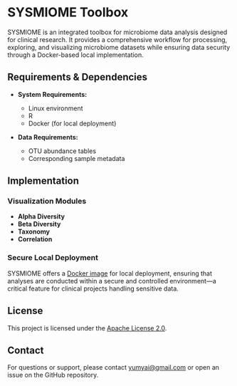 # SYSMIOME Toolbox

SYSMIOME is an integrated toolbox for microbiome data analysis designed for clinical research. It provides a comprehensive workflow for processing, exploring, and visualizing microbiome datasets while ensuring data security through a Docker-based local implementation.

## Requirements & Dependencies

- **System Requirements:**  
  - Linux environment  
  - R 
  - Docker (for local deployment)

- **Data Requirements:**  
  - OTU abundance tables  
  - Corresponding sample metadata

## Implementation

### Visualization Modules

- **Alpha Diversity**  
- **Beta Diversity**  
- **Taxonomy**  
- **Correlation**

### Secure Local Deployment

SYSMIOME offers a [Docker image](https://hub.docker.com/r/yumyai/sysmiome-serve) for local deployment, ensuring that analyses are conducted within a secure and controlled environment—a critical feature for clinical projects handling sensitive data.

## License

This project is licensed under the [Apache License 2.0](https://www.apache.org/licenses/LICENSE-2.0).

## Contact
For questions or support, please contact yumyai@gmail.com or open an issue on the GitHub repository.
